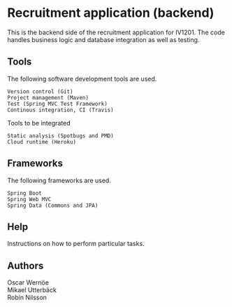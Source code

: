 # Recruitment application (backend) 
This is the backend side of the recruitment application for IV1201. The code handles business logic and database integration as well as testing.  
## Tools 
The following software development tools are used.
```
Version control (Git)
Project management (Maven)
Test (Spring MVC Test Framework)
Continous integration, CI (Travis)
```
Tools to be integrated
```
Static analysis (Spotbugs and PMD)
Cloud runtime (Heroku)
```
## Frameworks
The following frameworks are used.
```
Spring Boot
Spring Web MVC
Spring Data (Commons and JPA)
```
## Help
Instructions on how to perform particular tasks. 

## Authors 
Oscar Wernöe <br /> 
Mikael Utterbäck <br />
Robin Nilsson
